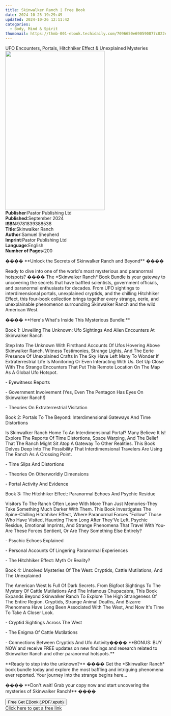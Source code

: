 ```yaml
---
title: Skinwalker Ranch | Free Book
date: 2024-10-25 19:29:49
updated: 2024-10-26 12:11:42
categories:
  - Body, Mind & Spirit
thumbnail: https://thmb-001-ebook.techidaily.com/7096650e690590877c022efa906a6471bc522ad12b8296908555a7ed50ba76e9.jpg
---
```

<main id="book-container">
  <div class="flex flex-col">
    <div class="book-brief flex-1 py-6 px-4 sm:p-6 md:py-10 md:px-8">
      <!-- brief-->
      <div class="book-brief-main">
        UFO Encounters, Portals, Hitchhiker Effect & Unexplained Mysteries
      </div>
    </div>
    <div
      class="book-meta-info flex-1 grid gap-4 col-start-1 col-end-3 row-start-1 sm:mb-6 sm:grid-cols-4 lg:gap-6 lg:col-start-2 lg:row-end-6 lg:row-span-6 lg:mb-0"
    >
      <div
        class="book-meta-info-left place-content-center mt-4 p-4 text-sm leading-6 col-start-2 col-span-2 dark:text-slate-400"
      >
        <img
          class="w-full h-500 object-cover rounded-lg sm:h-255 sm:col-span-2 lg:col-span-full"
          src="https://img-001-ebook.techidaily.com/c0bfd24dbc4386f6ed17354e5e4f00de3e02a0523f597fa0443925e07e8f8635.jpg"
          alt=""
          width="312"
          height="500"
        />
      </div>
      <div
        class="book-meta-info-right mt-2 col-start-1 row-start-2 col-span-3 self-center"
      >
        <!-- meta data  -->
        <div class="flex flex-col px-4 md:px-8">
          <div class="flex-1">
            <strong>Publisher</strong>:<span class="px-2"
              >Pastor Publishing Ltd</span
            >
          </div>
          <div class="flex-1">
            <strong>Published</strong>:<span class="px-2">September 2024</span>
          </div>
          <div class="flex-1">
            <strong>ISBN</strong>:<span class="px-2">9781839388538</span>
          </div>
          <div class="flex-1">
            <strong>Title</strong>:<span class="px-2">Skinwalker Ranch</span>
          </div>
          <div class="flex-1">
            <strong>Author</strong>:<span class="px-2">Samuel Shepherd</span>
          </div>
          <div class="flex-1">
            <strong>Imprint</strong>:<span class="px-2"
              >Pastor Publishing Ltd</span
            >
          </div>
          <div class="flex-1">
            <strong>Language</strong>:<span class="px-2">English</span>
          </div>
          <div class="flex-1">
            <strong>Number of Pages</strong>:<span class="px-2">200</span>
          </div>
        </div>
      </div>
    </div>
    <div class="book-description flex-1 py-6 px-4 sm:p-6 md:py-10 md:px-8">
      <div class="book-description-main">
        <div accordion-content="" id="description">
          <p>���� **Unlock the Secrets of Skinwalker Ranch and Beyond** ����</p>
          <p>
            Ready to dive into one of the world's most mysterious and paranormal
            hotspots? ���� The *Skinwalker Ranch* Book Bundle is your gateway to
            uncovering the secrets that have baffled scientists, government
            officials, and paranormal enthusiasts for decades. From UFO
            sightings to interdimensional portals, unexplained cryptids, and the
            chilling Hitchhiker Effect, this four-book collection brings
            together every strange, eerie, and unexplainable phenomenon
            surrounding Skinwalker Ranch and the wild American West.
          </p>
          <p>���� **Here's What's Inside This Mysterious Bundle:**</p>
          <p>
            Book 1: Unveiling The Unknown: Ufo Sightings And Alien Encounters At
            Skinwalker Ranch
          </p>
          <p>
            Step Into The Unknown With Firsthand Accounts Of Ufos Hovering Above
            Skinwalker Ranch. Witness Testimonies, Strange Lights, And The Eerie
            Presence Of Unexplained Crafts In The Sky Have Left Many To Wonder
            If Extraterrestrial Life Is Monitoring Or Even Interacting With Us.
            Get Up Close With The Strange Encounters That Put This Remote
            Location On The Map As A Global Ufo Hotspot.
          </p>
          <p>- Eyewitness Reports</p>
          <p>
            - Government Involvement (Yes, Even The Pentagon Has Eyes On
            Skinwalker Ranch!)
          </p>
          <p>- Theories On Extraterrestrial Visitation</p>
          <p>
            Book 2: Portals To The Beyond: Interdimensional Gateways And Time
            Distortions
          </p>
          <p>
            Is Skinwalker Ranch Home To An Interdimensional Portal? Many Believe
            It Is! Explore The Reports Of Time Distortions, Space Warping, And
            The Belief That The Ranch Might Sit Atop A Gateway To Other
            Realities. This Book Delves Deep Into The Possibility That
            Interdimensional Travelers Are Using The Ranch As A Crossing Point.
          </p>
          <p>- Time Slips And Distortions</p>
          <p>- Theories On Otherworldly Dimensions</p>
          <p>- Portal Activity And Evidence</p>
          <p>
            Book 3: The Hitchhiker Effect: Paranormal Echoes And Psychic Residue
          </p>
          <p>
            Visitors To The Ranch Often Leave With More Than Just Memories-They
            Take Something Much Darker With Them. This Book Investigates The
            Spine-Chilling Hitchhiker Effect, Where Paranormal Forces "Follow"
            Those Who Have Visited, Haunting Them Long After They'Ve Left.
            Psychic Residue, Emotional Imprints, And Strange Phenomena That
            Travel With You-Are These Forces Sentient, Or Are They Something
            Else Entirely?
          </p>
          <p>- Psychic Echoes Explained</p>
          <p>- Personal Accounts Of Lingering Paranormal Experiences</p>
          <p>- The Hitchhiker Effect: Myth Or Reality?</p>
          <p>
            Book 4: Unsolved Mysteries Of The West: Cryptids, Cattle
            Mutilations, And The Unexplained
          </p>
          <p>
            The American West Is Full Of Dark Secrets. From Bigfoot Sightings To
            The Mystery Of Cattle Mutilations And The Infamous Chupacabra, This
            Book Expands Beyond Skinwalker Ranch To Explore The High Strangeness
            Of The Entire Region. Cryptids, Strange Animal Deaths, And Bizarre
            Phenomena Have Long Been Associated With The West, And Now It's Time
            To Take A Closer Look.
          </p>
          <p>- Cryptid Sightings Across The West</p>
          <p>- The Enigma Of Cattle Mutilations</p>
          <p>
            - Connections Between Cryptids And Ufo Activity���� **BONUS: BUY NOW
            and receive FREE updates on new findings and research related to
            Skinwalker Ranch and other paranormal hotspots.**
          </p>
          <p>
            **Ready to step into the unknown?** ���� Get the *Skinwalker Ranch*
            book bundle today and explore the most baffling and intriguing
            phenomena ever reported. Your journey into the strange begins
            here...
          </p>
          <p>
            ���� **Don't wait! Grab your copy now and start uncovering the
            mysteries of Skinwalker Ranch!** ����
          </p>
        </div>
        <div class="accordion-fader"></div>
      </div>
    </div>
    <div class="book-excerpts flex-1 py-6 px-4 sm:p-6 md:py-10 md:px-8"></div>
    <div
      class="book-about-author flex-1 py-6 px-4 sm:p-6 md:py-10 md:px-8"
    ></div>
    <div class="book-free-get flex-1 py-6 px-4 sm:p-6 md:py-10 md:px-8">
      <button
        id="btn-free-get"
        class="bg-blue-500 hover:bg-blue-700 text-white font-bold py-2 px-4 rounded"
      >
        Free Get EBook (.PDF/.epub)
      </button>
      <div id="countdown-display" class="px-2 text-lg mt-2"></div>
      <a
        id="free-link"
        class="hidden bg-blue-500 hover:bg-blue-700 text-white font-bold py-2 px-4 rounded"
        href="https://www.ebooks.com/en-us/book/211457968/skinwalker-ranch/samuel-shepherd/"
        target="_blank"
        >Click here to get a free link</a
      >
    </div>
    <script>
      let countdownTime = 0;
      let countdownInterval = null;
      document
        .getElementById('btn-free-get')
        .addEventListener('click', startCountdown);
      function startCountdown() {
        countdownTime = new Date().getTime() + 60000 * 3;
        countdownInterval = setInterval(updateCountdown, 1000);
        document.getElementById('btn-free-get').disabled = true;
        document
          .getElementById('btn-free-get')
          .classList.add('bg-gray-500', 'cursor-not-allowed');
      }
      function updateCountdown() {
        let currentTime = new Date().getTime();
        let timeLeft = countdownTime - currentTime;
        let secondsLeft = Math.floor(timeLeft / 1000);
        document.getElementById('countdown-display').innerHTML =
          `Remaining time: ${secondsLeft} seconds.`;
        if (secondsLeft <= 0) {
          clearInterval(countdownInterval);
          document.getElementById('btn-free-get').classList.add('hidden');
          document.getElementById('free-link').classList.remove('hidden');
          document.getElementById('countdown-display').innerHTML = '';
        }
      }
    </script>
  </div>
</main>
